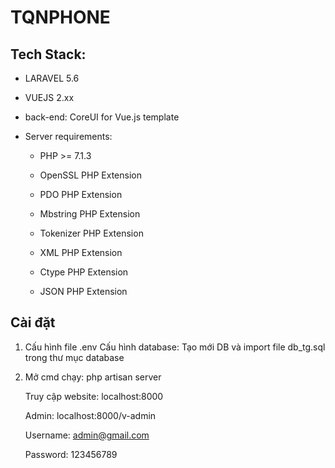 # TQNPHONE
## Tech Stack:
   
   + LARAVEL 5.6

   + VUEJS 2.xx

   + back-end: CoreUI for Vue.js template
   + Server requirements:
   
      + PHP >= 7.1.3

      + OpenSSL PHP Extension

      + PDO PHP Extension

      + Mbstring PHP Extension

      + Tokenizer PHP Extension

      + XML PHP Extension

      + Ctype PHP Extension

      + JSON PHP Extension


## Cài đặt

1. Cấu hình file .env
   Cấu hình database: Tạo mới DB và import file db_tg.sql trong thư mục database

2. Mở cmd chạy: php artisan server
               
   Truy cập website: localhost:8000
   
   Admin: localhost:8000/v-admin
   
   Username: admin@gmail.com
   
   Password: 123456789